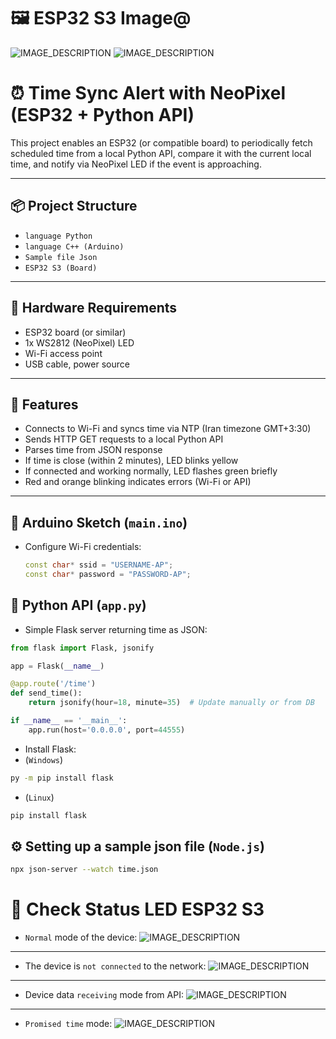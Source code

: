 # 🖼️ ESP32 S3 Image@
![IMAGE_DESCRIPTION](esp32s3.jpg_960x960q75.avif)
![IMAGE_DESCRIPTION](https://ae-pic-a1.aliexpress-media.com/kf/S95a8c7913f154875978532a04c9573bc0.jpg_960x960q75.jpg_.avif)
# ⏰ Time Sync Alert with NeoPixel (ESP32 + Python API)

This project enables an ESP32 (or compatible board) to periodically fetch scheduled time from a local Python API, compare it with the current local time, and notify via NeoPixel LED if the event is approaching.

---

## 📦 Project Structure
- `language Python`
- `language C++ (Arduino)`
- `Sample file Json `
- `ESP32 S3 (Board)`
---

## 🔌 Hardware Requirements

- ESP32 board (or similar)
- 1x WS2812 (NeoPixel) LED
- Wi-Fi access point
- USB cable, power source

---

## 🎯 Features

- Connects to Wi-Fi and syncs time via NTP (Iran timezone GMT+3:30)
- Sends HTTP GET requests to a local Python API
- Parses time from JSON response
- If time is close (within 2 minutes), LED blinks yellow
- If connected and working normally, LED flashes green briefly
- Red and orange blinking indicates errors (Wi-Fi or API)

---

## 🧠 Arduino Sketch (`main.ino`)

- Configure Wi-Fi credentials:
  ```cpp
  const char* ssid = "USERNAME-AP";
  const char* password = "PASSWORD-AP";
  ```

## 🐍 Python API (`app.py`)

- Simple Flask server returning time as JSON:

```py
from flask import Flask, jsonify

app = Flask(__name__)

@app.route('/time')
def send_time():
    return jsonify(hour=18, minute=35)  # Update manually or from DB

if __name__ == '__main__':
    app.run(host='0.0.0.0', port=44555)
```

- Install Flask:
- (`Windows`)

```sh
py -m pip install flask
```

- (`Linux`)

```sh
pip install flask
```

## ⚙️ Setting up a sample json file (`Node.js`)

```sh
npx json-server --watch time.json
```
# 🧩 Check Status LED ESP32 S3
- `Normal` mode of the device:
![IMAGE_DESCRIPTION](./images/normal.jpg)
---
- The device is `not connected` to the network:
![IMAGE_DESCRIPTION](./images/disconnect.jpg)
---
- Device data `receiving` mode from API:
![IMAGE_DESCRIPTION](./images/get_data.jpg)
---
- `Promised time` mode:
![IMAGE_DESCRIPTION](./images/promised_time.jpg)
